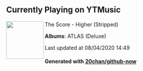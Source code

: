 ## Currently Playing on YTMusic

[<img align="left" width="100" src="https://lh3.googleusercontent.com/zEekZfRiz4Mn5a0YpmLS1nr3ubJCnNlRkfz5FWzFAiqEwPvK1aVh9BfJUlO05TAOjVSdCGEJMRm0yY02">](https://music.youtube.com/channel/UCdQICt_YIo4FEOaLtTOi4RA)

The Score - Higher (Stripped)

**Albums**: ATLAS (Deluxe)

Last updated at 08/04/2020 14:49

#### Generated with [20chan/github-now](https://github.com/20chan/github-now)


<!--
**20chan/20chan** is a ✨ _special_ ✨ repository because its `README.md` (this file) appears on your GitHub profile.

Here are some ideas to get you started:

- 🔭 I’m currently working on ...
- 🌱 I’m currently learning ...
- 👯 I’m looking to collaborate on ...
- 🤔 I’m looking for help with ...
- 💬 Ask me about ...
- 📫 How to reach me: ...
- 😄 Pronouns: ...
- ⚡ Fun fact: ...
-->
